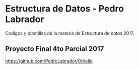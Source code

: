 # Estructura de Datos - Pedro Labrador

Codigos y plantillas de la materia de Estructura de datos 2017.

## Proyecto Final 4to Parcial 2017

https://github.com/PedroLabrador/Othello
